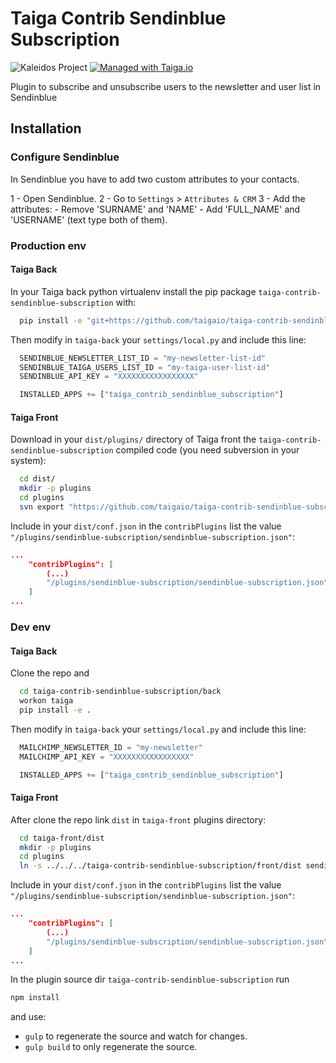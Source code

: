 Taiga Contrib Sendinblue Subscription
=====================================

![Kaleidos Project](http://kaleidos.net/static/img/badge.png "Kaleidos Project")
[![Managed with Taiga.io](https://tree.taiga.io/support/images/taiga-badge-gh.png)](https://taiga.io "Managed with Taiga.io")

Plugin to subscribe and unsubscribe users to the newsletter and user list in Sendinblue


Installation
------------

### Configure Sendinblue

In Sendinblue you have to add two custom attributes to your contacts.

1 - Open Sendinblue.
2 - Go to `Settings` > `Attributes & CRM`
3 - Add the attributes:
    - Remove 'SURNAME' and 'NAME'
    - Add 'FULL_NAME' and 'USERNAME' (text type both of them).


### Production env

#### Taiga Back

In your Taiga back python virtualenv install the pip package `taiga-contrib-sendinblue-subscription` with:

```bash
  pip install -e "git+https://github.com/taigaio/taiga-contrib-sendinblue-subscription.git@stable#egg=taiga-contrib-sendinblue-subscription&subdirectory=back"
```

Then modify in `taiga-back` your `settings/local.py` and include this line:

```python
  SENDINBLUE_NEWSLETTER_LIST_ID = "my-newsletter-list-id"
  SENDINBLUE_TAIGA_USERS_LIST_ID = "my-taiga-user-list-id"
  SENDINBLUE_API_KEY = "XXXXXXXXXXXXXXXXX"

  INSTALLED_APPS += ["taiga_contrib_sendinblue_subscription"]
```


#### Taiga Front

Download in your `dist/plugins/` directory of Taiga front the `taiga-contrib-sendinblue-subscription` compiled code (you need subversion in your system):

```bash
  cd dist/
  mkdir -p plugins
  cd plugins
  svn export "https://github.com/taigaio/taiga-contrib-sendinblue-subscription/branches/stable/front/dist" "sendinblue-subscription"
```

Include in your `dist/conf.json` in the `contribPlugins` list the value `"/plugins/sendinblue-subscription/sendinblue-subscription.json"`:

```json
...
    "contribPlugins": [
        (...)
        "/plugins/sendinblue-subscription/sendinblue-subscription.json"
    ]
...
```


### Dev env

#### Taiga Back

Clone the repo and

```bash
  cd taiga-contrib-sendinblue-subscription/back
  workon taiga
  pip install -e .
```

Then modify in `taiga-back` your `settings/local.py` and include this line:

```python
  MAILCHIMP_NEWSLETTER_ID = "my-newsletter"
  MAILCHIMP_API_KEY = "XXXXXXXXXXXXXXXXX"

  INSTALLED_APPS += ["taiga_contrib_sendinblue_subscription"]
```


#### Taiga Front

After clone the repo link `dist` in `taiga-front` plugins directory:

```bash
  cd taiga-front/dist
  mkdir -p plugins
  cd plugins
  ln -s ../../../taiga-contrib-sendinblue-subscription/front/dist sendinblue-subscription
```

Include in your `dist/conf.json` in the `contribPlugins` list the value `"/plugins/sendinblue-subscription/sendinblue-subscription.json"`:

```json
...
    "contribPlugins": [
        (...)
        "/plugins/sendinblue-subscription/sendinblue-subscription.json"
    ]
...
```

In the plugin source dir `taiga-contrib-sendinblue-subscription` run

```bash
npm install
```
and use:

- `gulp` to regenerate the source and watch for changes.
- `gulp build` to only regenerate the source.
